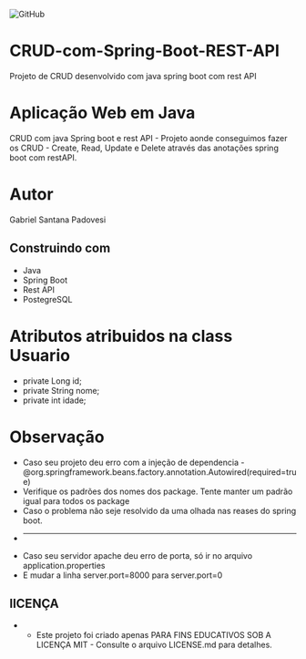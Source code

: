 ![GitHub](https://img.shields.io/github/license/GabrielSantanaP/Filmes-e-Series?style=for-the-badge)

# CRUD-com-Spring-Boot-REST-API
Projeto de CRUD desenvolvido com java spring boot com rest API

# Aplicação Web em Java 
CRUD com java Spring boot e rest API - Projeto aonde conseguimos fazer os CRUD - Create, Read, Update e Delete através das anotações spring boot com restAPI.

# Autor
Gabriel Santana Padovesi

## Construindo com
* Java
* Spring Boot
* Rest API
* PostegreSQL

# Atributos atribuidos na class Usuario
* private Long id;
* private String nome;
* private int idade;

# Observação 
* Caso seu projeto deu erro com a injeção de dependencia - @org.springframework.beans.factory.annotation.Autowired(required=true) 
* Verifique os padrões dos nomes dos package. Tente manter um padrão igual para todos os package
* Caso o problema não seje resolvido da uma olhada nas reases do spring boot.
* ------------------------------------------------------------------
* Caso seu servidor apache deu erro de porta, só ir no arquivo application.properties
* E mudar a linha server.port=8000 para server.port=0

## lICENÇA
* - Este projeto foi criado apenas PARA FINS EDUCATIVOS SOB A LICENÇA MIT - Consulte o arquivo LICENSE.md para detalhes.
